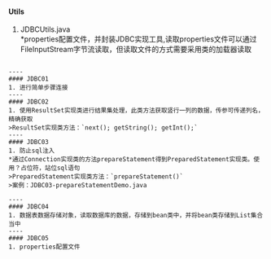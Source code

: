#### Utils  
1. JDBCUtils.java  
*properties配置文件，并封装JDBC实现工具,读取properties文件可以通过FileInputStream字节流读取，但读取文件的方式需要采用类的加载器读取
>```java

```
----
#### JDBC01
1. 进行简单步骤连接  
----
#### JDBC02  
1. 使用ResultSet实现类进行结果集处理，此类方法获取竖行一列的数据，传参可传递列名，精确获取    
>ResultSet实现类方法：`next(); getString(); getInt();`
----
#### JDBC03  
1. 防止sql注入  
*通过Connection实现类的方法prepareStatement得到PreparedStatement实现类。使用？占位符，站位sql语句     
>PreparedStatement实现类方法：`prepareStatement()`  
>案例：JDBC03-prepareStatementDemo.java   

----
#### JDBC04  
1. 数据表数据存储对象，读取数据库的数据，存储到bean类中，并将bean类存储到List集合当中  
----
#### JDBC05  
1. properties配置文件